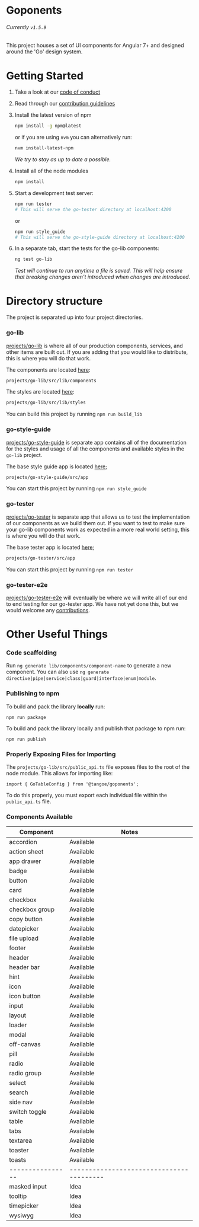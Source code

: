 # Goponents

###### Currently `v1.5.9`

This project houses a set of UI components for Angular 7+ and designed around the 'Go' design system.

# Getting Started
1. Take a look at our [code of conduct](https://github.com/mobi/goponents/blob/master/CODE_OF_CONDUCT.md)
2. Read through our [contribution guidelines](https://github.com/mobi/goponents/blob/master/CONTRIBUTING.md)
3. Install the latest version of npm

   ```bash
   npm install -g npm@latest
   ```
   or if you are using `nvm` you can alternatively run:
   ```bash
   nvm install-latest-npm
   ```
   _We try to stay as up to date a possible._
4. Install all of the node modules
   ```bash
   npm install
   ```
5. Start a development test server:
   ```bash
   npm run tester
   # This will serve the go-tester directory at localhost:4200
   ```
   or
   ```bash
   npm run style_guide
   # This will serve the go-style-guide directory at localhost:4200
   ```
6. In a separate tab, start the tests for the go-lib components:
   ```bash
   ng test go-lib
   ```
   _Test will continue to run anytime a file is saved. This will help ensure that breaking changes aren't introduced when changes are introduced._

# Directory structure
The project is separated up into four project directories.

### go-lib
[projects/go-lib](https://github.com/mobi/goponents/tree/master/projects/go-lib) is where all of our production components, services, and other items are built out. If you are adding that you would like to distribute, this is where you will do that work.

The components are located [here](https://github.com/mobi/goponents/tree/master/projects/go-lib/src/lib/components):
```bash
projects/go-lib/src/lib/components
```

The styles are located [here](https://github.com/mobi/goponents/tree/master/projects/go-lib/src/lib/styles):
```bash
projects/go-lib/src/lib/styles
```

You can build this project by running `npm run build_lib`

### go-style-guide
[projects/go-style-guide](https://github.com/mobi/goponents/tree/master/projects/go-style-guide) is separate app contains all of the documentation for the styles and usage of all the components and available styles in the `go-lib` project.

The base style guide app is located [here](https://github.com/mobi/goponents/tree/master/projects/go-style-guide/src/app);
```bash
projects/go-style-guide/src/app
```

You can start this project by running `npm run style_guide`

### go-tester
[projects/go-tester](https://github.com/mobi/goponents/tree/master/projects/go-tester) is separate app that allows us to test the implementation of our components as we build them out. If you want to test to make sure your go-lib components work as expected in a more real world setting, this is where you will do that work.

The base tester app is located [here](https://github.com/mobi/goponents/tree/master/projects/go-tester/src/app);
```bash
projects/go-tester/src/app
```

You can start this project by running `npm run tester`

### go-tester-e2e
[projects/go-tester-e2e](https://github.com/mobi/goponents/tree/master/projects/go-tester-e2e) will eventually be where we will write all of our end to end testing for our go-tester app. We have not yet done this, but we would welcome any [contributions](https://github.com/mobi/goponents/blob/master/CONTRIBUTING.md).


# Other Useful Things

### Code scaffolding

Run `ng generate lib/components/component-name` to generate a new component. You can also use `ng generate directive|pipe|service|class|guard|interface|enum|module`.

### Publishing to npm
To build and pack the library **locally** run:
```
npm run package
```

To build and pack the library locally and publish that package to npm run:
```
npm run publish
```

### Properly Exposing Files for Importing

The `projects/go-lib/src/public_api.ts` file exposes files to the root of the node module. This allows for importing like:

`import { GoTableConfig } from '@tangoe/goponents';`

To do this properly, you must export each individual file within the `public_api.ts` file.

### Components Available

| Component      | Notes                                  |
|----------------|----------------------------------------|
| accordion      | Available                              |
| action sheet   | Available                              |
| app drawer     | Available                              |
| badge          | Available                              |
| button         | Available                              |
| card           | Available                              |
| checkbox       | Available                              |
| checkbox group | Available                              |
| copy button    | Available                              |
| datepicker     | Available                              |
| file upload    | Available                              |
| footer         | Available                              |
| header         | Available                              |
| header bar     | Available                              |
| hint           | Available                              |
| icon           | Available                              |
| icon button    | Available                              |
| input          | Available                              |
| layout         | Available                              |
| loader         | Available                              |
| modal          | Available                              |
| off-canvas     | Available                              |
| pill           | Available                              |
| radio          | Available                              |
| radio group    | Available                              |
| select         | Available                              |
| search         | Available                              |
| side nav       | Available                              |
| switch toggle  | Available                              |
| table          | Available                              |
| tabs           | Available                              |
| textarea       | Available                              |
| toaster        | Available                              |
| toasts         | Available                              |
|----------------|----------------------------------------|
| masked input   | Idea                                   |
| tooltip        | Idea                                   |
| timepicker     | Idea                                   |
| wysiwyg        | Idea                                   |

